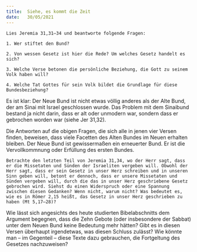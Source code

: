 ```yaml
---
title:  Siehe, es kommt die Zeit
date:   30/05/2021
---
```


`Lies Jeremia 31,31–34 und beantworte folgende Fragen:`

`1. Wer stiftet den Bund?`

`2. Von wessen Gesetz ist hier die Rede? Um welches Gesetz handelt es sich?`

`3. Welche Verse betonen die persönliche Beziehung, die Gott zu seinem Volk haben will?`

`4. Welche Tat Gottes für sein Volk bildet die Grundlage für diese Bundesbeziehung?`

Es ist klar: Der Neue Bund ist nicht etwas völlig anderes als der Alte Bund, der am Sinai mit Israel geschlossen wurde. Das Problem mit dem Sinaibund bestand ja nicht darin, dass er alt oder unmodern war, sondern dass er gebrochen worden war (siehe Jer 31,32).

Die Antworten auf die obigen Fragen, die sich alle in jenen vier Versen finden, beweisen, dass viele Facetten des Alten Bundes im Neuen erhalten bleiben. Der Neue Bund ist gewissermaßen ein erneuerter Bund. Er ist die Vervollkommnung oder Erfüllung des ersten Bundes.

`Betrachte den letzten Teil von Jeremia 31,34, wo der Herr sagt, dass er die Missetaten und Sünden der Israeliten vergeben will. Obwohl der Herr sagt, dass er sein Gesetz in unser Herz schreiben und in unseren Sinn geben will, betont er dennoch, dass er unsere Missetaten und Sünden vergeben will, durch die das in unser Herz geschriebene Gesetz gebrochen wird. Siehst du einen Widerspruch oder eine Spannung zwischen diesen Gedanken? Wenn nicht, warum nicht? Was bedeutet es, wie es in Römer 2,15 heißt, das Gesetz in unser Herz geschrieben zu haben (Mt 5,17–28)?`

Wie lässt sich angesichts des heute studierten Bibelabschnitts dem Argument begegnen, dass die Zehn Gebote (oder insbesondere der Sabbat) unter dem Neuen Bund keine Bedeutung mehr hätten? Gibt es in diesen Versen überhaupt irgendetwas, was diesen Schluss zulässt? Wie könnte man – im Gegenteil – diese Texte dazu gebrauchen, die Fortgeltung des Gesetzes nachzuweisen?